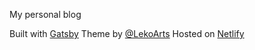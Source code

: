 My personal blog

Built with [Gatsby](https://www.gatsbyjs.com/)
Theme by [@LekoArts](https://github.com/LekoArts/gatsby-starter-minimal-blog)
Hosted on [Netlify](http://netlify.com/)
